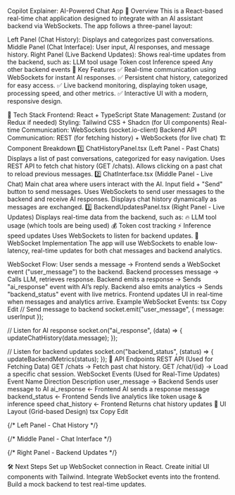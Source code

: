 Copilot Explainer: AI-Powered Chat App
🚀 Overview
This is a React-based real-time chat application designed to integrate with an AI assistant backend via WebSockets. The app follows a three-panel layout:

Left Panel (Chat History): Displays and categorizes past conversations.
Middle Panel (Chat Interface): User input, AI responses, and message history.
Right Panel (Live Backend Updates): Shows real-time updates from the backend, such as:
LLM tool usage
Token cost
Inference speed
Any other backend events
🎯 Key Features
✅ Real-time communication using WebSockets for instant AI responses.
✅ Persistent chat history, categorized for easy access.
✅ Live backend monitoring, displaying token usage, processing speed, and other metrics.
✅ Interactive UI with a modern, responsive design.

📌 Tech Stack
Frontend: React + TypeScript
State Management: Zustand (or Redux if needed)
Styling: Tailwind CSS + Shadcn (for UI components)
Real-time Communication: WebSockets (socket.io-client)
Backend API Communication: REST (for fetching history) + WebSockets (for live chat)
🏗️ Component Breakdown
1️⃣ ChatHistoryPanel.tsx (Left Panel - Past Chats)
Displays a list of past conversations, categorized for easy navigation.
Uses REST API to fetch chat history (GET /chats).
Allows clicking on a past chat to reload previous messages.
2️⃣ ChatInterface.tsx (Middle Panel - Live Chat)
Main chat area where users interact with the AI.
Input field + "Send" button to send messages.
Uses WebSockets to send user messages to the backend and receive AI responses.
Displays chat history dynamically as messages are exchanged.
3️⃣ BackendUpdatesPanel.tsx (Right Panel - Live Updates)
Displays real-time data from the backend, such as:
🔥 LLM tool usage (which tools are being used)
💰 Token cost tracking
⚡ Inference speed updates
Uses WebSockets to listen for backend updates.
🔌 WebSocket Implementation
The app will use WebSockets to enable low-latency, real-time updates for both chat messages and backend analytics.

WebSocket Flow:
User sends a message → Frontend sends a WebSocket event ("user_message") to the backend.
Backend processes message → Calls LLM, retrieves response.
Backend emits a response → Sends "ai_response" event with AI’s reply.
Backend also emits analytics → Sends "backend_status" event with live metrics.
Frontend updates UI in real-time when messages and analytics arrive.
Example WebSocket Events:
tsx
Copy
Edit
// Send message to backend
socket.emit("user_message", { message: userInput });

// Listen for AI response
socket.on("ai_response", (data) => {
  updateChatHistory(data.message);
});

// Listen for backend updates
socket.on("backend_status", (status) => {
  updateBackendMetrics(status);
});
📡 API Endpoints
REST API (Used for Fetching Data)
GET /chats → Fetch past chat history.
GET /chat/{id} → Load a specific chat session.
WebSocket Events (Used for Real-Time Updates)
Event Name	Direction	Description
user_message	→ Backend	Sends user message to AI
ai_response	← Frontend	AI sends a response message
backend_status	← Frontend	Sends live analytics like token usage & inference speed
chat_history	← Frontend	Returns chat history updates
🎨 UI Layout (Grid-based Design)
tsx
Copy
Edit
<div className="grid grid-cols-12 h-screen">
  {/* Left Panel - Chat History */}
  <div className="col-span-3 border-r p-4 overflow-y-auto">
    <ChatHistoryPanel />
  </div>

  {/* Middle Panel - Chat Interface */}
  <div className="col-span-6 flex flex-col">
    <ChatInterface />
  </div>

  {/* Right Panel - Backend Updates */}
  <div className="col-span-3 border-l p-4">
    <BackendUpdatesPanel />
  </div>
</div>
🛠️ Next Steps
 Set up WebSocket connection in React.
 Create initial UI components with Tailwind.
 Integrate WebSocket events into the frontend.
 Build a mock backend to test real-time updates.
